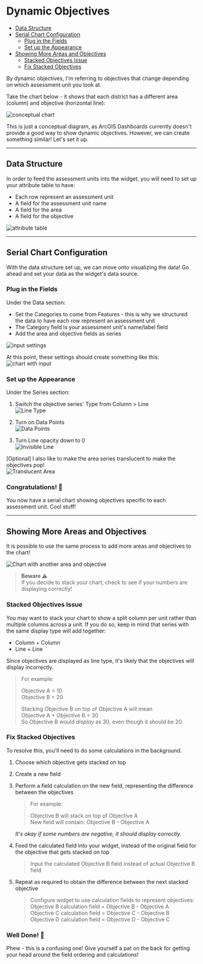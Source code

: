 # Dynamic Objectives
<!-- no toc -->
  - [Data Structure](#data-structure)
  - [Serial Chart Configuration](#serial-chart-configuration)
    - [Plug in the Fields](#plug-in-the-fields)
    - [Set up the Appearance](#set-up-the-appearance)
  - [Showing More Areas and Objectives](#showing-more-areas-and-objectives)
    - [Stacked Objectives Issue](#stacked-objectives-issue)
    - [Fix Stacked Objectives](#fix-stacked-objectives)

By dynamic objectives, I'm referring to objectives that change depending on which assessment unit you look at.

Take the chart below - it shows that each district has a different area (column) and objective (horizontal line):

![conceptual chart](img/dynobj-concept.png "Objectives differ between each district")

This is just a conceptual diagram, as ArcGIS Dashboards currently doesn't provide a good way to show dynamic objectives. However, we can create something similar! Let's set it up.

---

## Data Structure
In order to feed the assessment units into the widget, you will need to set up your attribute table to have:
- Each row represent an assessment unit
- A field for the assessment unit name
- A field for the area
- A field for the objective

![attribute table](img/dynobj-table.png "Each row contains information for each district")

---
## Serial Chart Configuration
With the data structure set up, we can move onto visualizing the data! Go ahead and set your data as the widget's data source.

### Plug in the Fields
Under the Data section:
- Set the Categories to come from Features - this is why we structured the data to have each row represent an assessment unit
- The Category field is your assessment unit's name/label field
- Add the area and objective fields as series

![input settings](img/dynobj-configinput.png "Set up the categories and series like this")

At this point, these settings should create something like this:
![chart with input](img/dynobj-configinputchart.png "Your chart should look something like this")

### Set up the Appearance
Under the Series section:
1. Switch the objective series' Type from Column > Line  
![Line Type](img/dynobj-objline.png "Line Type setting")

2. Turn on Data Points  
![Data Points](img/dynobj-objpoints.png "Data Points setting")

3. Turn Line opacity down to 0  
![Invisible Line](img/dynobj-invisibleline.png "Line opacity setting")

[Optional] I also like to make the area series translucent to make the objectives pop!  
![Translucent Area](img/dynobj-translucentarea.png "Column opacity setting")

### Congratulations! 🎉
You now have a serial chart showing objectives specific to each assessment unit. Cool stuff!

---
## Showing More Areas and Objectives
It is possible to use the same process to add more areas and objectives to the chart!

![Chart with another area and objective](img/dynobj-moreobj.png "Stacked chart with an additional area and objective")

>**Beware ⚠**  
If you decide to stack your chart, check to see if your numbers are displaying correctly!

### Stacked Objectives Issue
You may want to stack your chart to show a split column per unit rather than multiple columns across a unit. If you do so, keep in mind that series with the same display type will add together:
- Column + Column  
- Line + Line

Since objectives are displayed as line type, it's likely that the objectives will display incorrectly.
>For example:
>
>Objective A = 10  
>Objective B = 20
>
>Stacking Objective B on top of Objective A will mean  
>Objective A + Objective B = 30  
>So Objective B would _display_ as 30, even though it should be 20.

### Fix Stacked Objectives
To resolve this, you'll need to do some calculations in the background.
1. Choose which objective gets stacked on top
2. Create a new field
3. Perform a field calculation on the new field, representing the difference between the objectives  
   >For example:
   >
   >Objective B will stack on top of Objective A  
   >New field will contain: Objective B - Objective A
   
   _It's okay if some numbers are negative, it should display correctly._
4. Feed the calculated field into your widget, instead of the original field for the objective that gets stacked on top
   >Input the calculated Objective B field instead of actual Objective B field
5. Repeat as required to obtain the difference between the next stacked objective
   > Configure widget to use calculation fields to represent objectives:  
   > Objective B calculation field = Objective B - Objective A  
   > Objective C calculation field = Objective C - Objective B  
   > Objective D calculation field = Objective D - Objective C

### Well Done! 👏
Phew - this is a confusing one! Give yourself a pat on the back for getting your head around the field ordering and calculations!